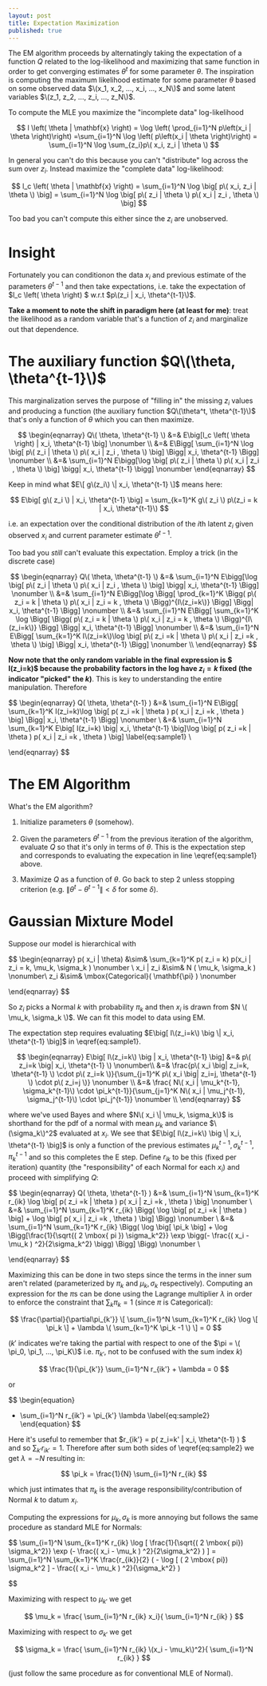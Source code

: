 ```yaml
---
layout: post
title: Expectation Maximization
published: true
---
```


The EM algorithm proceeds by alternatingly taking the expectation of a function $Q$ related to the log-likelihood and maximizing that same function in order to get converging estimates
 $\theta^{t}$ for some parameter $\theta$. The inspiration is 
computing the maximum likelihood estimate for some parameter $\theta$ based on some observed data $\(x_1, x_2, ..., x_i, ..., x_N\)$ and some latent variables $\(z_1, z_2, ..., z_i, ..., z_N\)$.


To compute the MLE you maximize the "incomplete data" log-likelihood 


$$
l \left( \theta | \mathbf{x} \right) = \log \left( \prod_{i=1}^N  p\left(x_i | \theta \right)\right) =\sum_{i=1}^N \log \left( p\left(x_i | \theta \right)\right) = \sum_{i=1}^N \log \sum_{z_i}p\( x_i, z_i | \theta \)
$$

In general you can't do this because you can't "distribute" log across the sum over $z_i$. Instead maximize the "complete data" log-likelihood:

$$
l_c \left( \theta | \mathbf{x} \right) = \sum_{i=1}^N \log \big[ p\( x_i, z_i | \theta \) \big] = \sum_{i=1}^N \log \big[ p\( z_i | \theta \) p\( x_i | z_i , \theta \) \big]
$$

Too bad you can't compute this either since the $z_i$ are unobserved.

# Insight

 Fortunately you can conditionon the data $x_i$ and previous estimate of the parameters
$\theta^{t-1}$ and then take expectations, i.e. take the expectation of $l_c \left( \theta \right) $ w.r.t   $p\(z_i | x_i, \theta^{t-1}\)$. 



**Take a moment to note the shift in paradigm here (at least for me)**: treat the likelihood as a random variable that's a function of $z_i$ and marginalize out that dependence.

# The auxiliary function $Q\(\theta, \theta^{t-1}\)$

This marginalization serves the purpose of "filling in" the missing $z_i$ values and producing a function (the auxiliary function $Q\(\theta^t, \theta^{t-1}\)$ that's only a function of $\theta$
which you can then maximize. 

$$
\begin{eqnarray} 
Q\( \theta, \theta^{t-1} \) &=& E\big[l_c \left( \theta \right) | x_i, \theta^{t-1} \big]       \nonumber \\
  &=& E\Bigg[ \sum_{i=1}^N \log \big[ p\( z_i | \theta \) p\( x_i | z_i , \theta \) \big] \Bigg| x_i, \theta^{t-1} \Bigg] \nonumber \\
  &=&  \sum_{i=1}^N E\bigg[\log \big[ p\( z_i | \theta \) p\( x_i | z_i , \theta \) \big] \bigg| x_i, \theta^{t-1} \bigg]    \nonumber
\end{eqnarray} 
$$

 Keep in mind what $E\[ g\(z_i\) \| x_i, \theta^{t-1} \]$ means here:

$$
E\big[ g\( z_i \) | x_i, \theta^{t-1} \big]  = \sum_{k=1}^K g\( z_i \) p\(z_i = k | x_i, \theta^{t-1}\)
$$

i.e. an expectation over the conditional distribution of the $i$th latent $z_i$ given observed $x_i$ and current
parameter estimate $\theta^{t-1}$.

Too bad you *still* can't evaluate this expectation. Employ a trick (in the discrete case)

$$
\begin{eqnarray} 
Q\( \theta, \theta^{t-1} \) &=&  \sum_{i=1}^N E\bigg[\log \big[ p\( z_i | \theta \) p\( x_i | z_i , \theta \) \big] \bigg| x_i, \theta^{t-1} \Bigg]    \nonumber \\
&=& \sum_{i=1}^N E\Bigg[\log \Bigg[ \prod_{k=1}^K \Bigg( p\( z_i = k | \theta \) p\( x_i | z_i = k , \theta \) \Bigg)^{I\(z_i=k\)} \Bigg] \Bigg| x_i, \theta^{t-1} \Bigg] \nonumber \\
&=&  \sum_{i=1}^N E\Bigg[ \sum_{k=1}^K \log \Bigg[ \Bigg( p\( z_i = k | \theta \) p\( x_i | z_i = k , \theta \) \Bigg)^{I\(z_i=k\)} \Bigg] \Bigg| x_i, \theta^{t-1} \Bigg]  \nonumber \\
&=&  \sum_{i=1}^N E\Bigg[ \sum_{k=1}^K I\(z_i=k\)\log \big[  p\( z_i =k | \theta \) p\( x_i | z_i =k , \theta \) \big] \Bigg| x_i, \theta^{t-1} \Bigg]  \nonumber \\
\end{eqnarray} 
$$

**Now note that the only random variable in the final expression is $ I\(z_i=k\)$ because the probability factors in the log have $z_i = k$ fixed (the indicator "picked" the $k$)**. 
This is key to understanding the entire manipulation. Therefore

$$
\begin{eqnarray} 
Q\( \theta, \theta^{t-1} \) &=&  \sum_{i=1}^N E\Bigg[ \sum_{k=1}^K I\(z_i=k\)\log \big[  p\( z_i =k | \theta \) p\( x_i | z_i =k , \theta \) \big] \Bigg| x_i, \theta^{t-1} \Bigg]  \nonumber \\
&=&  \sum_{i=1}^N  \sum_{k=1}^K E\big[ I\(z_i=k\) \big| x_i, \theta^{t-1}  \big]\log \big[  p\( z_i =k | \theta \) p\( x_i | z_i =k , \theta \) \big]  \label{eq:sample1}  \\

\end{eqnarray} 
$$

# The EM Algorithm

What's the EM algorithm?

1. Initialize parameters $\theta$ (somehow).

2. Given the parameters $\theta^{t-1}$ from the previous iteration of the algorithm, evaluate $Q$ so that it's only in terms of $\theta$. This is the expectation step and corresponds 
to evaluating the expecation in line \eqref{eq:sample1} above.

3. Maximize $Q$ as a function of $\theta$. Go back to step 2 unless stopping criterion (e.g. $\| \theta^t -\theta^{t-1}\| < \delta$ for some $\delta$).


# Gaussian Mixture Model

Suppose our model is hierarchical with

$$
\begin{eqnarray} 
p\( x_i | \theta\) &\sim& \sum_{k=1}^K p\( z_i = k\) p\(x_i | z_i = k, \mu_k, \sigma_k \) \nonumber \\
x_i | z_i &\sim& N \( \mu_k, \sigma_k \) \nonumber\\
z_i &\sim& \mbox{Categorical}\( \mathbf{\pi} \) \nonumber

\end{eqnarray} 
$$


So $z_i$ picks a Normal $k$ with probability $\pi_k$ and then $x_i$ is drawn from $N \( \mu_k, \sigma_k \)$.
We can fit this model to data using EM. 

The expectation step requires evaluating $E\big[ I\(z_i=k\) \big \| x_i, \theta^{t-1}  \big]$ in \eqref{eq:sample1}. 

$$
\begin{eqnarray} 
E\big[ I\(z_i=k\) \big | x_i, \theta^{t-1}  \big] &=& p\( z_i=k \big| x_i, \theta^{t-1} \) \nonumber\\
 &=& \frac{p\( x_i \big| z_i=k, \theta^{t-1} \) \cdot p\( z_i=k  \)}{\sum_{j=1}^K p\( x_i \big| z_i=j, \theta^{t-1} \) \cdot p\( z_i=j  \)} \nonumber \\
 &=& \frac{ N\( x_i | \mu_k^{t-1}, \sigma_k^{t-1}\) \cdot \pi_k^{t-1}}{\sum_{j=1}^K N\( x_i | \mu_j^{t-1}, \sigma_j^{t-1}\) \cdot \pi_j^{t-1}} \nonumber \\
\end{eqnarray} 
$$

where we've used Bayes and where $N\( x_i \| \mu_k, \sigma_k\)$ is shorthand for the pdf of a normal with mean $\mu_k$ and variance $\(\sigma_k\)^2$ evaluated at $x_i$. 
We see that $E\big[ I\(z_i=k\) \big \| x_i, \theta^{t-1}  \big]$ is only a function of the previous estimates $\mu_k^{t-1}, \sigma_k^{t-1}, \pi_k^{t-1}$ 
and so this completes the E step. Define $r_{ik}$ to be this (fixed per iteration) quantity (the "responsibility" of each Normal for each $x_i$) and proceed with simplifying $Q$: 

$$
\begin{eqnarray} 
Q\( \theta, \theta^{t-1} \) &=&   \sum_{i=1}^N  \sum_{k=1}^K r_{ik} \log \big[  p\( z_i =k | \theta \) p\( x_i | z_i =k , \theta \) \big]   \nonumber \\ 
&=&   \sum_{i=1}^N  \sum_{k=1}^K r_{ik} \Bigg( \log \big[  p\( z_i =k | \theta \) \big]  + \log \big[  p\( x_i | z_i =k , \theta \) \big] \Bigg) \nonumber \\ 
&=&   \sum_{i=1}^N  \sum_{k=1}^K r_{ik} \Bigg( \log \big[  \pi_k \big]  + \log \Bigg[\frac{1}{\sqrt{\( 2 \mbox{ pi }\) \sigma_k^2}} \exp \bigg(- \frac{\( x_i - \mu_k \) ^2}{2\sigma_k^2} \bigg) \Bigg] \Bigg) \nonumber \\ 

\end{eqnarray} 
$$

Maximizing this can be done in two steps since the terms in the inner sum aren't related (parameterized by $\pi_k$ and $\mu_k, \sigma_k$ respectively). Computing an expression for the
$\pi$s can be done using the Lagrange multiplier $\lambda$ in order to enforce the constraint that $\sum_k \pi_k = 1$ (since $\pi$ is Categorical):

$$
\frac{\partial}{\partial\pi_{k'}} \[ \sum_{i=1}^N  \sum_{k=1}^K r_{ik} \log \[ \pi_k \] + \lambda \( \sum_{k=1}^K \pi_k -1  \) \] = 0
$$

($k'$ indicates we're taking the partial with respect to one of the $\pi = \( \pi_0, \pi_1, ..., \pi_K\)$ i.e. $\pi_{k'}$, not to be confused with the sum index $k$) 

$$
\frac{1}{\pi_{k'}} \sum_{i=1}^N  r_{ik'}  + \lambda = 0
$$

or 

$$
\begin{equation}
- \sum_{i=1}^N  r_{ik'}  = \pi_{k'} \lambda
 \label{eq:sample2} 
 \end{equation}
$$

Here it's useful to remember that $r_{ik'} = p\( z_i=k' \| x_i, \theta^{t-1} \) $ and so $\sum_{k'} r_{ik'} = 1$. Therefore after sum both sides of \eqref{eq:sample2} we get $\lambda = - N$ resulting in:

$$
\pi_k = \frac{1}{N} \sum_{i=1}^N r_{ik} 
$$

which just intimates that $\pi_k$ is the average responsibility/contribution of Normal $k$ to datum $x_i$.

Computing the expressions for $\mu_k, \sigma_k$ is more annoying but follows the same procedure as standard MLE for Normals:

$$
 \sum_{i=1}^N  \sum_{k=1}^K r_{ik} \log \[ \frac{1}{\sqrt{\( 2 \mbox{ pi}\) \sigma_k^2}} \exp \(- \frac{\( x_i - \mu_k \) ^2}{2\sigma_k^2} \) \] =  \sum_{i=1}^N  \sum_{k=1}^K \frac{r_{ik}}{2} \( - \log \[ \( 2 \mbox{ pi}\) \sigma_k^2 \] -  \frac{\( x_i - \mu_k \) ^2}{\sigma_k^2} \)
 
$$

Maximizing with respect to $\mu_{k'}$ we get 

$$
\mu_k = \frac{ \sum_{i=1}^N r_{ik} x_i}{ \sum_{i=1}^N r_{ik}  }
$$

Maximizing with respect to $\sigma_{k'}$ we get 

$$
\sigma_k = \frac{ \sum_{i=1}^N r_{ik} \(x_i - \mu_k\)^2}{ \sum_{i=1}^N r_{ik}  }
$$

(just follow the same procedure as for conventional MLE of Normal).